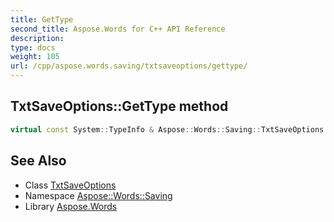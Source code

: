 ```yaml
---
title: GetType
second_title: Aspose.Words for C++ API Reference
description: 
type: docs
weight: 105
url: /cpp/aspose.words.saving/txtsaveoptions/gettype/
---
```

## TxtSaveOptions::GetType method




```cpp
virtual const System::TypeInfo & Aspose::Words::Saving::TxtSaveOptions::GetType() const override
```

## See Also

* Class [TxtSaveOptions](../)
* Namespace [Aspose::Words::Saving](../../)
* Library [Aspose.Words](../../../)
